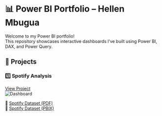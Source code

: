# 📊 Power BI Portfolio – Hellen Mbugua

Welcome to my Power BI portfolio!  
This repository showcases interactive dashboards I’ve built using Power BI, DAX, and Power Query.  



## 🚀 Projects

### 1️⃣ Spotify Analysis
[View Project](./Project-1_ListeningTime)  
![Dashboard](./Project-1_ListeningTime/Screenshots/dashboard.png)  

📂 [Spotify Dataset (PDF)](./Spotify%20Dataset/Spotify%20Dataset.pdf)  
📂 [Spotify Dataset (PBIX)](./Spotify%20Dataset/Spotify%20Dataset.pbix)

